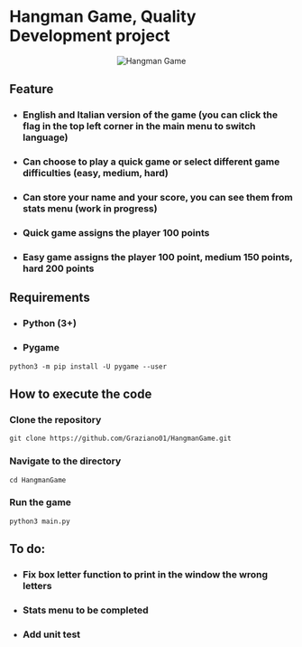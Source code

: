 # **Hangman Game, Quality Development project**

<p align="center">
<img src="https://github.com/Graziano01/HangmanGame/blob/main/assets/img.png?raw=true" title="Hangman Game">
</p>


## Feature

- ### English and Italian version of the game (you can click the flag in the top left corner in the main menu to switch language)

- ### Can choose to play a quick game or select different game difficulties (easy, medium, hard)

- ### Can store your name and your score, you can see them from stats menu (work in progress)

- ### Quick game assigns the player 100 points

- ### Easy game assigns the player 100 point, medium 150 points, hard 200 points



## Requirements

- ### Python (3+)

- ### Pygame

```shell
python3 -m pip install -U pygame --user
```



## How to execute the code

### Clone the repository

```shell
git clone https://github.com/Graziano01/HangmanGame.git
```

### Navigate to the directory

```shell
cd HangmanGame
```

### Run the game

```shell
python3 main.py
```



## To do:

- ### Fix box letter function to print in the window the wrong letters 

- ### Stats menu to be completed

- ### Add unit test
